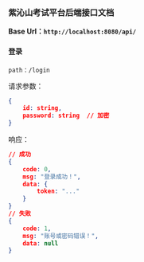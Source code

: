 ### 紫沁山考试平台后端接口文档

**Base Url：`http://localhost:8080/api/`**

#### 登录

`path：/login`

请求参数：

```json
{
    id: string,
    password: string  // 加密
}
```

响应：

```json
// 成功
{
    code: 0,
    msg: "登录成功！",
    data: {
        token: "..."
    }
}
// 失败
{
    code: 1,
    msg: "账号或密码错误！",
    data: null
}
```






